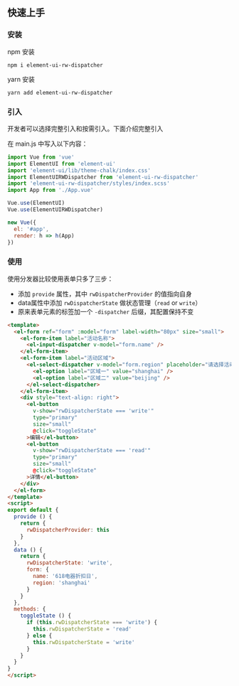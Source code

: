 ## 快速上手

### 安装
npm 安装
```shell
npm i element-ui-rw-dispatcher
```
yarn 安装
```shell
yarn add element-ui-rw-dispatcher
```

### 引入
开发者可以选择完整引入和按需引入。下面介绍完整引入

在 main.js 中写入以下内容：

```javascript
import Vue from 'vue'
import ElementUI from 'element-ui'
import 'element-ui/lib/theme-chalk/index.css'
import ElementUIRWDispatcher from 'element-ui-rw-dispatcher'
import 'element-ui-rw-dispatcher/styles/index.scss'
import App from './App.vue'

Vue.use(ElementUI)
Vue.use(ElementUIRWDispatcher)

new Vue({
  el: '#app',
  render: h => h(App)
})
```

### 使用
使用分发器比较使用表单只多了三步：
- 添加 `provide` 属性，其中 `rwDispatcherProvider` 的值指向自身
- data属性中添加 `rwDispatcherState` 做状态管理（`read` or `write`）
- 原来表单元素的标签加一个 `-dispatcher` 后缀，其配置保持不变
```html
<template>
  <el-form ref="form" :model="form" label-width="80px" size="small">
    <el-form-item label="活动名称">
      <el-input-dispatcher v-model="form.name" />
    </el-form-item>
    <el-form-item label="活动区域">
      <el-select-dispatcher v-model="form.region" placeholder="请选择活动区域">
        <el-option label="区域一" value="shanghai" />
        <el-option label="区域二" value="beijing" />
      </el-select-dispatcher>
    </el-form-item>
    <div style="text-align: right">
      <el-button
        v-show="rwDispatcherState === 'write'"
        type="primary"
        size="small"
        @click="toggleState"
      >编辑</el-button>
      <el-button
        v-show="rwDispatcherState === 'read'"
        type="primary"
        size="small"
        @click="toggleState"
      >详情</el-button>
    </div>
  </el-form>
</template>
<script>
export default {
  provide () {
    return {
      rwDispatcherProvider: this
    }
  },
  data () {
    return {
      rwDispatcherState: 'write',
      form: {
        name: '618电器折扣日',
        region: 'shanghai'
      }
    }
  },
  methods: {
    toggleState () {
      if (this.rwDispatcherState === 'write') {
        this.rwDispatcherState = 'read'
      } else {
        this.rwDispatcherState = 'write'
      }
    }
  }
}
</script>
```

<element-dispatcher-quickstart />
